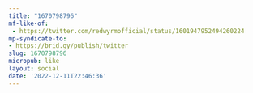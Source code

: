```yaml
---
title: "1670798796"
mf-like-of:
 - https://twitter.com/redwyrmofficial/status/1601947952494260224
mp-syndicate-to:
- https://brid.gy/publish/twitter
slug: 1670798796
micropub: like
layout: social
date: '2022-12-11T22:46:36'
---
```

